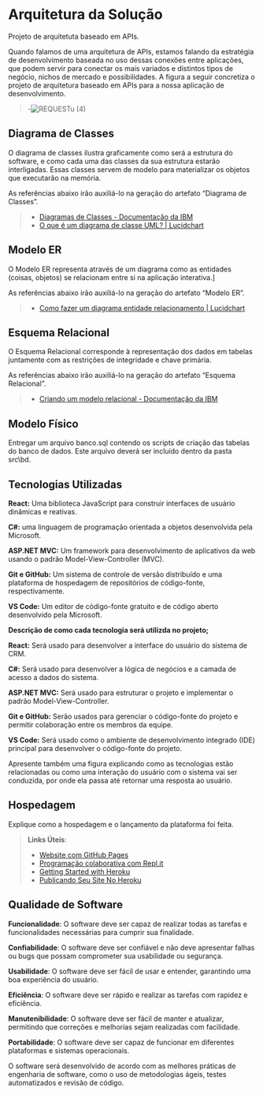 # Arquitetura da Solução

Projeto de arquitetuta baseado em APIs.

Quando falamos de uma arquitetura de APIs, estamos falando da estratégia de desenvolvimento baseada no uso dessas conexões entre aplicações, que podem servir para conectar os mais variados e distintos tipos de negócio, nichos de mercado e possibilidades. A figura a seguir concretiza o projeto de arquitetura baseado em APIs para a nossa aplicação de desenvolvimento.


>-![REQUESTu (4)](https://user-images.githubusercontent.com/92118593/232350335-7c680fc1-34ba-4c7e-b597-930a9efaff7d.png)



## Diagrama de Classes

O diagrama de classes ilustra graficamente como será a estrutura do software, e como cada uma das classes da sua estrutura estarão interligadas. Essas classes servem de modelo para materializar os objetos que executarão na memória.

As referências abaixo irão auxiliá-lo na geração do artefato “Diagrama de Classes”.

> - [Diagramas de Classes - Documentação da IBM](https://www.ibm.com/docs/pt-br/rational-soft-arch/9.6.1?topic=diagrams-class)
> - [O que é um diagrama de classe UML? | Lucidchart](https://www.lucidchart.com/pages/pt/o-que-e-diagrama-de-classe-uml)

## Modelo ER

O Modelo ER representa através de um diagrama como as entidades (coisas, objetos) se relacionam entre si na aplicação interativa.]

As referências abaixo irão auxiliá-lo na geração do artefato “Modelo ER”.

> - [Como fazer um diagrama entidade relacionamento | Lucidchart](https://www.lucidchart.com/pages/pt/como-fazer-um-diagrama-entidade-relacionamento)

## Esquema Relacional

O Esquema Relacional corresponde à representação dos dados em tabelas juntamente com as restrições de integridade e chave primária.
 
As referências abaixo irão auxiliá-lo na geração do artefato “Esquema Relacional”.

> - [Criando um modelo relacional - Documentação da IBM](https://www.ibm.com/docs/pt-br/cognos-analytics/10.2.2?topic=designer-creating-relational-model)

## Modelo Físico

Entregar um arquivo banco.sql contendo os scripts de criação das tabelas do banco de dados. Este arquivo deverá ser incluído dentro da pasta src\bd.

## Tecnologias Utilizadas

**React:** Uma biblioteca JavaScript para construir interfaces de usuário dinâmicas e reativas.

**C#:** uma linguagem de programação orientada a objetos desenvolvida pela Microsoft.

**ASP.NET MVC:** Um framework para desenvolvimento de aplicativos da web usando o padrão Model-View-Controller (MVC).

**Git e GitHub:** Um sistema de controle de versão distribuído e uma plataforma de hospedagem de repositórios de código-fonte, respectivamente.

**VS Code:** Um editor de código-fonte gratuito e de código aberto desenvolvido pela Microsoft.


**Descrição de como cada tecnologia será utilizda no projeto;**

**React:** Será usado para desenvolver a interface do usuário do sistema de CRM.

**C#:** Será usado para desenvolver a lógica de negócios e a camada de acesso a dados do sistema.

**ASP.NET MVC:** Será usado para estruturar o projeto e implementar o padrão Model-View-Controller.

**Git e GitHub:** Serão usados para gerenciar o código-fonte do projeto e permitir colaboração entre os membros da equipe.

**VS Code:** Será usado como o ambiente de desenvolvimento integrado (IDE) principal para desenvolver o código-fonte do projeto.


Apresente também uma figura explicando como as tecnologias estão relacionadas ou como uma interação do usuário com o sistema vai ser conduzida, por onde ela passa até retornar uma resposta ao usuário.

## Hospedagem

Explique como a hospedagem e o lançamento da plataforma foi feita.

> **Links Úteis**:
>
> - [Website com GitHub Pages](https://pages.github.com/)
> - [Programação colaborativa com Repl.it](https://repl.it/)
> - [Getting Started with Heroku](https://devcenter.heroku.com/start)
> - [Publicando Seu Site No Heroku](http://pythonclub.com.br/publicando-seu-hello-world-no-heroku.html)

## Qualidade de Software

**Funcionalidade**: O software deve ser capaz de realizar todas as tarefas e funcionalidades necessárias para cumprir sua finalidade.

**Confiabilidade**: O software deve ser confiável e não deve apresentar falhas ou bugs que possam comprometer sua usabilidade ou segurança.

**Usabilidade**: O software deve ser fácil de usar e entender, garantindo uma boa experiência do usuário.

**Eficiência**: O software deve ser rápido e realizar as tarefas com rapidez e eficiência.

**Manutenibilidade**: O software deve ser fácil de manter e atualizar, permitindo que correções e melhorias sejam realizadas com facilidade.

**Portabilidade**: O software deve ser capaz de funcionar em diferentes plataformas e sistemas operacionais.

O software será desenvolvido de acordo com as melhores práticas de engenharia de software, como o uso de metodologias ágeis, testes automatizados e revisão de código.
